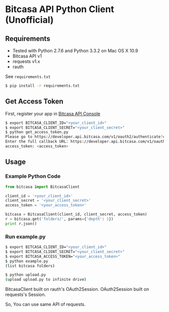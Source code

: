 # Bitcasa API Python Client (Unofficial)


## Requirements

- Tested with Python 2.7.6 and Python 3.3.2 on Mac OS X 10.9
- Bitcasa API v1
- requests v1.x
- rauth

See `requirements.txt`

```bash
$ pip install -r requirements.txt
```


## Get Access Token

First, register your app in [Bitcasa API Console](https://developer.bitcasa.com/admin/applications)

```bash
$ export BITCASA_CLIENT_ID="<your_client_id>"
$ export BITCASA_CLIENT_SECRET="<your_client_secret>"
$ python get_access_token.py
Please go to https://developer.api.bitcasa.com/v1/oauth2/authenticate?client_id=<client_id> and authorize access.
Enter the full callback URL: https://developer.api.bitcasa.com/v1/oauth2/accessing?authorization_code=<authorization_code>#/authenticate?client_id=<client_id>
access_token: <access_token>
```


## Usage

### Example Python Code

```python
from bitcasa import BitcasaClient

client_id = '<your_client_id>'
client_secret = '<your_client_secret>'
access_token = '<your_access_token>'

bitcasa = BitcasaClient(client_id, client_secret, access_token)
r = bitcasa.get('folders/', params={'depth': 1})
print r.json()
```

### Run example.py

```bash
$ export BITCASA_CLIENT_ID="<your_client_id>"
$ export BITCASA_CLIENT_SECRET="<your_client_secret>"
$ export BITCASA_ACCESS_TOKEN="<your_access_token>"
$ python example.py
(list bitcasa folders)

$ python upload.py
(upload upload.py to infinite drive)
```

BitcasaClient built on rauth's OAuth2Session. OAuth2Session built on requests's Session.

So, You can use same API of requests.
